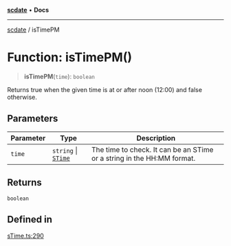 [**scdate**](../README.md) • **Docs**

---

[scdate](../README.md) / isTimePM

# Function: isTimePM()

> **isTimePM**(`time`): `boolean`

Returns true when the given time is at or after noon (12:00) and false
otherwise.

## Parameters

| Parameter | Type                                       | Description                                                            |
| --------- | ------------------------------------------ | ---------------------------------------------------------------------- |
| `time`    | `string` \| [`STime`](../classes/STime.md) | The time to check. It can be an STime or a string in the HH:MM format. |

## Returns

`boolean`

## Defined in

[sTime.ts:290](https://github.com/ericvera/scdate/blob/main/src/sTime.ts#L290)
